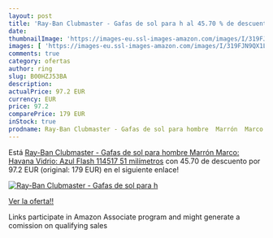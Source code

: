```yaml
---
layout: post
title: 'Ray-Ban Clubmaster - Gafas de sol para h al 45.70 % de descuento'
date: 
thumbnailImage: 'https://images-eu.ssl-images-amazon.com/images/I/319FJN9QX1L._SL200_.jpg'
images: [ 'https://images-eu.ssl-images-amazon.com/images/I/319FJN9QX1L._SL200_.jpg' ]
comments: true
category: ofertas
author: ring
slug: B00HZJ53BA
description:
actualPrice: 97.2 EUR
currency: EUR
price: 97.2
comparePrice: 179 EUR
inStock: true
prodname: Ray-Ban Clubmaster - Gafas de sol para hombre  Marrón  Marco: Havana  Vidrio: Azul Flash 114517   51 milímetros
---
```


Está [Ray-Ban Clubmaster - Gafas de sol para hombre  Marrón  Marco: Havana  Vidrio: Azul Flash 114517   51 milímetros](https://www.amazon.es/dp/B00HZJ53BA/?tag=tolees-21) con 45.70 de descuento por 97.2 EUR (original: 179 EUR) en el siguiente enlace!

[![Ray-Ban Clubmaster - Gafas de sol para h](https://images-eu.ssl-images-amazon.com/images/I/319FJN9QX1L._SL200_.jpg)](https://www.amazon.es/dp/B00HZJ53BA/?tag=tolees-21)

[Ver la oferta!!](https://www.amazon.es/dp/B00HZJ53BA/?tag=tolees-21)

Links participate in Amazon Associate program and might generate a comission on qualifying sales


